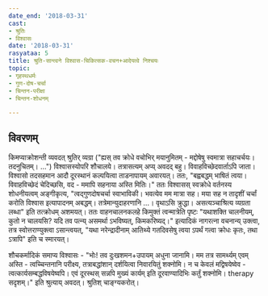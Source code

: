 ```yaml
---
date_end: '2018-03-31'
cast:
- श्रुतिः
- विश्वासः
date: '2018-03-31'
rasyataa: 5
title: श्रुति-सान्त्वने विश्वास-चिकित्सक-वचन+आदेयत्वे निश्चयः
topic:
- गृहस्थधर्मः
- गुण-दोष-चर्चा
- चिन्तन-परीक्षा
- चिन्तन-शोधनम्

---
```


## विवरणम्
किमप्याक्रोशन्ती व्यवदत् श्रुतिर् व्यग्रा ("ह्यस् तव क्रोधे वचोभिर् मयानुमितम् - मद्दोषेषु स्वमात्रा सहाचर्चयः। तदनुचितम्। …") विश्वासस्योपरि शौचालये। तत्रासत्यम् अप्य् अवदद् बहु। विवाहविच्छेदवार्ताऽपि जाता। विश्वासो तदसहमान आदौ दूरस्थानं कल्पयित्वा ताडनापायम् अवारयत्। ततः, "बह्वबद्धम् भाषितं त्वया। विवाहविच्छेदं चेदिच्छसि, वद - ममापि सहनाया अस्ति मितिः।" ततः विश्वासस् स्वक्रोधे वर्तनस्य शोधनीयत्वम् अङ्गीकृत्य, "त्वद्गुणदोषचर्चा स्वाभाविकी। भवत्येव मम मात्रा सह। मया सह न तादृशीं चर्चां करोति विश्वास इत्यापादनम् अबद्धम्। तत्रेमान्युदाहरणानि …। वृथाऽसि क्रुद्धा। असत्यञ्चाश्रित्य व्यग्रता लब्धा" इति तत्क्रोधम् अशमयत्। ततः वाहनचालनकलहे किमुक्तं‌ त्वन्मात्रेति पृष्टः "यथाशक्ति चालनीयम्, कुतो न चालयसि? यदि तव पत्न्य् असमर्था ऽभविष्यत्, किमकरिष्यद्।" इत्यादिकं नागरत्ना वचनान्य् उक्त्वा, तत्र स्वोत्तराण्युक्त्वा ऽसान्त्वयत्, "यथा नरेन्द्रादीनाम् आतिथ्ये गतदिवसेषु त्वया ऽपर्थं गत्वा क्रोधः कृतः, तथा ऽत्रापि" इति च स्मारयत्।

शौचकर्मादिकं समाप्य विश्वासः - "भोः! तव दुःखशमन+उपायम् अधुना जानामि। मम तत्र सामर्थ्यम् एवम् अस्ति - त्वच्चिन्तनानि परीक्ष्य, तत्राबद्धांशान् दर्शयित्वा निवारयितुं शक्नोमि। न च केवलं मद्विषयेष्वेव - त्वत्कार्यसम्बद्धविषयेष्वपि। एवं दूरस्थस् सन्नपि मुख्यं कार्यम् इति दूरवाण्यादिभिः कर्तुं शक्नोमि। therapy सदृशम्।" इति श्रुत्याय् अवदत्। श्रुतिश् चाङ्ग्यकरोत्।

